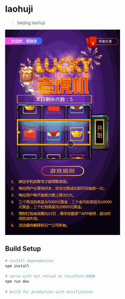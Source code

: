 # laohuji

> beijing laohuji


![avatar](/laohuji/src/assets/show.gif)
## Build Setup

``` bash
# install dependencies
npm install

# serve with hot reload at localhost:8080
npm run dev

# build for production with minification
```